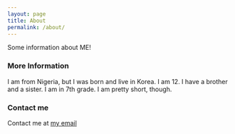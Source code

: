 ```yaml
---
layout: page
title: About
permalink: /about/
---
```


Some information about ME!

### More Information
I am from Nigeria, but I was born and live in Korea. I am 12. I have a brother and a sister. I am in 7th grade. I am pretty short, though.
### Contact me

Contact me at [my email](mailto:emmanuelalaeze@seoulchristian.org)

